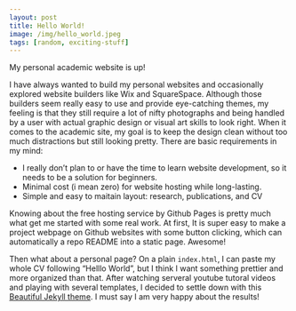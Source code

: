 ```yaml
---
layout: post
title: Hello World!
image: /img/hello_world.jpeg
tags: [random, exciting-stuff]
---
```


My personal academic website is up!

I have always wanted to build my personal websites and occasionally explored website builders like  Wix and SquareSpace. Although those builders seem really easy to use and provide eye-catching themes, my feeling is that they still require a lot of nifty photographs and being handled by a user with actual graphic design or visual art skills to look right. When it comes to the academic site, my goal is to keep the design clean without too much distractions but still looking pretty. There are basic requirements in my mind:

* I really don’t plan to or have the time to learn website development, so it needs to be a solution for beginners.
* Minimal cost (i mean zero) for website hosting while long-lasting.
* Simple and easy to maitain layout: research, publications, and CV 

Knowing about the free hosting service by Github Pages is pretty much what get me started with some real work. At first, It is super easy to make a project webpage on Github websites with some button clicking, which can automatically a repo README into a static page. Awesome! 

Then what about a personal page? On a plain `index.html`, I can paste my whole CV following “Helllo World”, but I think I want something prettier and more organized than that. After watching serveral youtube tutoral videos and playing with several templates, I decided to settle down with this [Beautiful Jekyll theme](http://deanattali.com/beautiful-jekyll/). I must say I am very happy about the results! 



